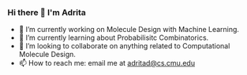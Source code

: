 ### Hi there 👋 I'm Adrita

- 🔭 I’m currently working on Molecule Design with Machine Learning.
- 🌱 I’m currently learning about Probabilisitc Combinatorics.
- 👯 I’m looking to collaborate on anything related to Computational Molecule Design.
- 📫 How to reach me: email me at adritad@cs.cmu.edu

